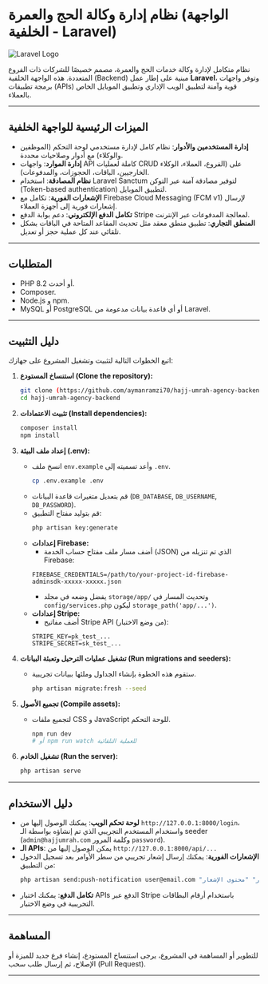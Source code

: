 # نظام إدارة وكالة الحج والعمرة (الواجهة الخلفية - Laravel)

![Laravel Logo]([https://raw.githubusercontent.com/laravel/art/master/logo-lockup.svg](https://github.com/laravel/art/blob/master/laravel-logo.png))

نظام متكامل لإدارة وكالة خدمات الحج والعمرة، مصمم خصيصًا للشركات ذات الفروع المتعددة. هذه الواجهة الخلفية (Backend) مبنية على إطار عمل **Laravel**، وتوفر واجهات برمجة تطبيقات (APIs) قوية وآمنة لتطبيق الويب الإداري وتطبيق الموبايل الخاص بالعملاء.

---

## الميزات الرئيسية للواجهة الخلفية

- **إدارة المستخدمين والأدوار**: نظام كامل لإدارة مستخدمي لوحة التحكم (الموظفين والوكلاء) مع أدوار وصلاحيات محددة.
- **إدارة الموارد**: واجهات API كاملة لعمليات CRUD على (الفروع، العملاء، الوكلاء الخارجيين، الباقات، الحجوزات، والمدفوعات).
- **نظام المصادقة**: استخدام Laravel Sanctum لتوفير مصادقة آمنة عبر التوكن (Token-based authentication) لتطبيق الموبايل.
- **الإشعارات الفورية**: تكامل مع Firebase Cloud Messaging (FCM v1) لإرسال إشعارات فورية إلى أجهزة العملاء.
- **تكامل الدفع الإلكتروني**: دعم بوابة الدفع Stripe لمعالجة المدفوعات عبر الإنترنت.
- **المنطق التجاري**: تطبيق منطق معقد مثل تحديث المقاعد المتاحة في الباقات بشكل تلقائي عند كل عملية حجز أو تعديل.

---

## المتطلبات

- PHP 8.2 أو أحدث.
- Composer.
- Node.js و npm.
- MySQL أو PostgreSQL أو أي قاعدة بيانات مدعومة من Laravel.

---

## دليل التثبيت

اتبع الخطوات التالية لتثبيت وتشغيل المشروع على جهازك:

1.  **استنساخ المستودع (Clone the repository):**
    ```bash
    git clone (https://github.com/aymanramzi70/hajj-umrah-agency-backend.git)
    cd hajj-umrah-agency-backend
    ```

2.  **تثبيت الاعتمادات (Install dependencies):**
    ```bash
    composer install
    npm install
    ```

3.  **إعداد ملف البيئة (.env):**
    - انسخ ملف `env.example` وأعد تسميته إلى `.env`.
      ```bash
      cp .env.example .env
      ```
    - قم بتعديل متغيرات قاعدة البيانات (`DB_DATABASE`, `DB_USERNAME`, `DB_PASSWORD`).
    - قم بتوليد مفتاح التطبيق:
      ```bash
      php artisan key:generate
      ```
    - **إعدادات Firebase:**
      - أضف مسار ملف مفتاح حساب الخدمة (JSON) الذي تم تنزيله من Firebase:
      ```env
      FIREBASE_CREDENTIALS=/path/to/your-project-id-firebase-adminsdk-xxxxx-xxxxx.json
      ```
      - يفضل وضعه في مجلد `storage/app/` وتحديث المسار في `config/services.php` ليكون `storage_path('app/...')`.
    - **إعدادات Stripe:**
      - أضف مفاتيح Stripe API (من وضع الاختبار):
      ```env
      STRIPE_KEY=pk_test_...
      STRIPE_SECRET=sk_test_...
      ```

4.  **تشغيل عمليات الترحيل وتعبئة البيانات (Run migrations and seeders):**
    - ستقوم هذه الخطوة بإنشاء الجداول وملئها ببيانات تجريبية.
      ```bash
      php artisan migrate:fresh --seed
      ```

5.  **تجميع الأصول (Compile assets):**
    - لتجميع ملفات CSS و JavaScript للوحة التحكم.
      ```bash
      npm run dev
      # أو npm run watch للعملية التلقائية
      ```

6.  **تشغيل الخادم (Run the server):**
    ```bash
    php artisan serve
    ```

---

## دليل الاستخدام

-   **لوحة تحكم الويب**: يمكنك الوصول إليها من `http://127.0.0.1:8000/login`، واستخدام المستخدم التجريبي الذي تم إنشاؤه بواسطة الـ seeder (`admin@hajjumrah.com` وكلمة المرور `password`).
-   **الـ APIs**: يمكن الوصول إليها من `http://127.0.0.1:8000/api/...`
-   **الإشعارات الفورية**: يمكنك إرسال إشعار تجريبي من سطر الأوامر بعد تسجيل الدخول من التطبيق:
    ```bash
    php artisan send:push-notification user@email.com "عنوان الإشعار" "محتوى الإشعار"
    ```
-   **تكامل الدفع**: يمكنك اختبار APIs الدفع عبر Stripe باستخدام أرقام البطاقات التجريبية في وضع الاختبار.

---

## المساهمة

للتطوير أو المساهمة في المشروع، يرجى استنساخ المستودع، إنشاء فرع جديد للميزة أو الإصلاح، ثم إرسال طلب سحب (Pull Request).

---
